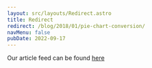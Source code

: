 ```yaml
---
layout: src/layouts/Redirect.astro
title: Redirect
redirect: /blog/2018/01/pie-chart-conversion/
navMenu: false
pubDate: 2022-09-17
---
```

<div>
Our article feed can be found <a href="/blog/2018/01/pie-chart-conversion/">here</a>
</div>
